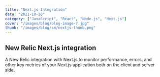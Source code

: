 ```yaml
---
title: "Next.js Integration"
date: "2021-10-20"
category: ["JavaScript", "React", "Node.js", "Next.js"]
cover: "/images/blog/blog-image-7.jpg"
thumb: "/images/blog/sm/nextjs-thumb.png"
---
```


## New Relic Next.js integration

A New Relic integration with Next.js to monitor performance, errors, and other key metrics of your Next.js application both on the client and server side.
